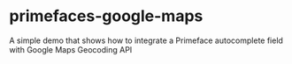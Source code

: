 # primefaces-google-maps
A simple demo that shows how to integrate a Primeface autocomplete field with Google Maps Geocoding API
